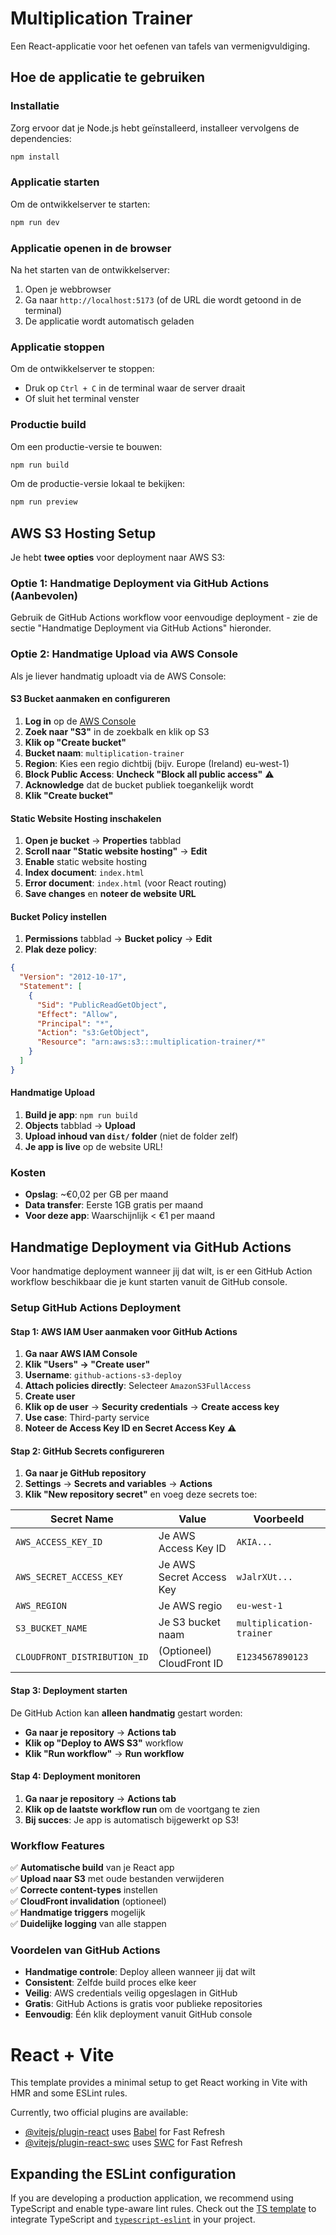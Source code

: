 # Multiplication Trainer

Een React-applicatie voor het oefenen van tafels van vermenigvuldiging.

## Hoe de applicatie te gebruiken

### Installatie
Zorg ervoor dat je Node.js hebt geïnstalleerd, installeer vervolgens de dependencies:
```bash
npm install
```

### Applicatie starten
Om de ontwikkelserver te starten:
```bash
npm run dev
```

### Applicatie openen in de browser
Na het starten van de ontwikkelserver:
1. Open je webbrowser
2. Ga naar `http://localhost:5173` (of de URL die wordt getoond in de terminal)
3. De applicatie wordt automatisch geladen

### Applicatie stoppen
Om de ontwikkelserver te stoppen:
- Druk op `Ctrl + C` in de terminal waar de server draait
- Of sluit het terminal venster

### Productie build
Om een productie-versie te bouwen:
```bash
npm run build
```

Om de productie-versie lokaal te bekijken:
```bash
npm run preview
```

## AWS S3 Hosting Setup

Je hebt **twee opties** voor deployment naar AWS S3:

### Optie 1: Handmatige Deployment via GitHub Actions (Aanbevolen)
Gebruik de GitHub Actions workflow voor eenvoudige deployment - zie de sectie "Handmatige Deployment via GitHub Actions" hieronder.

### Optie 2: Handmatige Upload via AWS Console

Als je liever handmatig uploadt via de AWS Console:

#### S3 Bucket aanmaken en configureren

1. **Log in** op de [AWS Console](https://aws.amazon.com/console/)
2. **Zoek naar "S3"** in de zoekbalk en klik op S3
3. **Klik op "Create bucket"**
4. **Bucket naam**: `multiplication-trainer`
5. **Region**: Kies een regio dichtbij (bijv. Europe (Ireland) eu-west-1)
6. **Block Public Access**: **Uncheck "Block all public access"** ⚠️
7. **Acknowledge** dat de bucket publiek toegankelijk wordt
8. **Klik "Create bucket"**

#### Static Website Hosting inschakelen

1. **Open je bucket** → **Properties** tabblad
2. **Scroll naar "Static website hosting"** → **Edit**
3. **Enable** static website hosting
4. **Index document**: `index.html`
5. **Error document**: `index.html` (voor React routing)
6. **Save changes** en **noteer de website URL**

#### Bucket Policy instellen

1. **Permissions** tabblad → **Bucket policy** → **Edit**
2. **Plak deze policy**:

```json
{
  "Version": "2012-10-17",
  "Statement": [
    {
      "Sid": "PublicReadGetObject",
      "Effect": "Allow",
      "Principal": "*",
      "Action": "s3:GetObject",
      "Resource": "arn:aws:s3:::multiplication-trainer/*"
    }
  ]
}
```

#### Handmatige Upload

1. **Build je app**: `npm run build`
2. **Objects** tabblad → **Upload**
3. **Upload inhoud van `dist/` folder** (niet de folder zelf)
4. **Je app is live** op de website URL!

### Kosten
- **Opslag**: ~€0,02 per GB per maand
- **Data transfer**: Eerste 1GB gratis per maand
- **Voor deze app**: Waarschijnlijk < €1 per maand

## Handmatige Deployment via GitHub Actions

Voor handmatige deployment wanneer jij dat wilt, is er een GitHub Action workflow beschikbaar die je kunt starten vanuit de GitHub console.

### Setup GitHub Actions Deployment

#### Stap 1: AWS IAM User aanmaken voor GitHub Actions

1. **Ga naar AWS IAM Console**
2. **Klik "Users" → "Create user"**
3. **Username**: `github-actions-s3-deploy`
4. **Attach policies directly**: Selecteer `AmazonS3FullAccess`
5. **Create user**
6. **Klik op de user** → **Security credentials** → **Create access key**
7. **Use case**: Third-party service
8. **Noteer de Access Key ID en Secret Access Key** ⚠️

#### Stap 2: GitHub Secrets configureren

1. **Ga naar je GitHub repository**
2. **Settings** → **Secrets and variables** → **Actions**
3. **Klik "New repository secret"** en voeg deze secrets toe:

| Secret Name | Value | Voorbeeld |
|-------------|-------|-----------|
| `AWS_ACCESS_KEY_ID` | Je AWS Access Key ID | `AKIA...` |
| `AWS_SECRET_ACCESS_KEY` | Je AWS Secret Access Key | `wJalrXUt...` |
| `AWS_REGION` | Je AWS regio | `eu-west-1` |
| `S3_BUCKET_NAME` | Je S3 bucket naam | `multiplication-trainer` |
| `CLOUDFRONT_DISTRIBUTION_ID` | (Optioneel) CloudFront ID | `E1234567890123` |

#### Stap 3: Deployment starten

De GitHub Action kan **alleen handmatig** gestart worden:
- **Ga naar je repository** → **Actions tab**
- **Klik op "Deploy to AWS S3"** workflow
- **Klik "Run workflow"** → **Run workflow**

#### Stap 4: Deployment monitoren

1. **Ga naar je repository** → **Actions tab**
2. **Klik op de laatste workflow run** om de voortgang te zien
3. **Bij succes**: Je app is automatisch bijgewerkt op S3!

### Workflow Features

✅ **Automatische build** van je React app  
✅ **Upload naar S3** met oude bestanden verwijderen  
✅ **Correcte content-types** instellen  
✅ **CloudFront invalidation** (optioneel)  
✅ **Handmatige triggers** mogelijk  
✅ **Duidelijke logging** van alle stappen  

### Voordelen van GitHub Actions

- **Handmatige controle**: Deploy alleen wanneer jij dat wilt
- **Consistent**: Zelfde build proces elke keer
- **Veilig**: AWS credentials veilig opgeslagen in GitHub
- **Gratis**: GitHub Actions is gratis voor publieke repositories
- **Eenvoudig**: Één klik deployment vanuit GitHub console






# React + Vite

This template provides a minimal setup to get React working in Vite with HMR and some ESLint rules.

Currently, two official plugins are available:

- [@vitejs/plugin-react](https://github.com/vitejs/vite-plugin-react/blob/main/packages/plugin-react/README.md) uses [Babel](https://babeljs.io/) for Fast Refresh
- [@vitejs/plugin-react-swc](https://github.com/vitejs/vite-plugin-react-swc) uses [SWC](https://swc.rs/) for Fast Refresh

## Expanding the ESLint configuration

If you are developing a production application, we recommend using TypeScript and enable type-aware lint rules. Check out the [TS template](https://github.com/vitejs/vite/tree/main/packages/create-vite/template-react-ts) to integrate TypeScript and [`typescript-eslint`](https://typescript-eslint.io) in your project.
